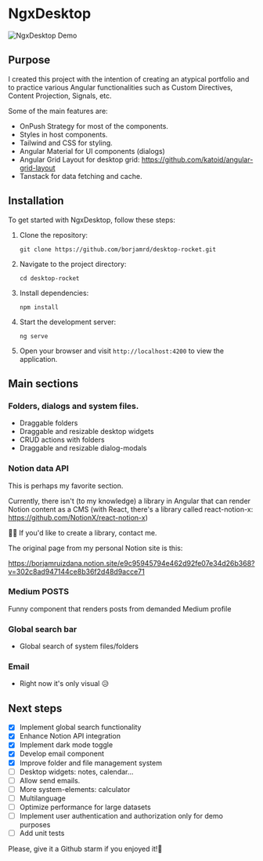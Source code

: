 # NgxDesktop

![NgxDesktop Demo](src/assets/files/readme_video.gif)

## Purpose

I created this project with the intention of creating an atypical portfolio and to practice various Angular functionalities such as Custom Directives, Content Projection, Signals, etc.

Some of the main features are:

- OnPush Strategy for most of the components.
- Styles in host components.
- Tailwind and CSS for styling.
- Angular Material for UI components (dialogs)
- Angular Grid Layout for desktop grid: https://github.com/katoid/angular-grid-layout
- Tanstack for data fetching and cache.

## Installation

To get started with NgxDesktop, follow these steps:

1. Clone the repository:

   ```
   git clone https://github.com/borjamrd/desktop-rocket.git
   ```

2. Navigate to the project directory:

   ```
   cd desktop-rocket
   ```

3. Install dependencies:

   ```
   npm install
   ```

4. Start the development server:

   ```
   ng serve
   ```

5. Open your browser and visit `http://localhost:4200` to view the application.

## Main sections

### Folders, dialogs and system files.

- Draggable folders
- Draggable and resizable desktop widgets
- CRUD actions with folders
- Draggable and resizable dialog-modals

### Notion data API

This is perhaps my favorite section.

Currently, there isn't (to my knowledge) a library in Angular that can render Notion content as a CMS (with React, there's a library called react-notion-x: https://github.com/NotionX/react-notion-x)

👷‍♂️ If you'd like to create a library, contact me.

The original page from my personal Notion site is this:

https://borjamruizdana.notion.site/e9c95945794e462d92fe07e34d26b368?v=302c8ad947144ce8b36f2d48d9acce71

### Medium POSTS

Funny component that renders posts from demanded Medium profile

### Global search bar

- Global search of system files/folders

### Email

- Right now it's only visual 😥

## Next steps

- [x] Implement global search functionality
- [x] Enhance Notion API integration
- [x] Implement dark mode toggle
- [x] Develop email component
- [x] Improve folder and file management system
- [ ] Desktop widgets: notes, calendar...
- [ ] Allow send emails.
- [ ] More system-elements: calculator
- [ ] Multilanguage
- [ ] Optimize performance for large datasets
- [ ] Implement user authentication and authorization only for demo purposes
- [ ] Add unit tests

Please, give it a Github starm if you enjoyed it!🚀
